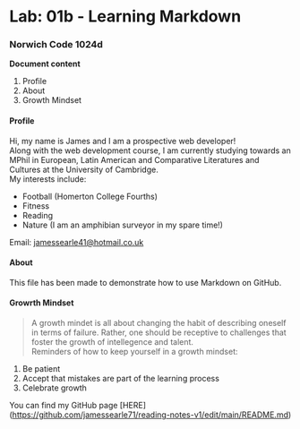 # Lab: 01b - Learning Markdown

### Norwich Code 1024d

**Document content**

1. Profile
2. About
3. Growth Mindset

#### Profile
Hi, my name is James and I am a prospective web developer!  
Along with the web development course, I am currently studying towards an MPhil in European, Latin American and Comparative Literatures and Cultures at the University of Cambridge.  
My interests include:

- Football (Homerton College Fourths)
- Fitness
- Reading
- Nature (I am an amphibian surveyor in my spare time!)  

Email: jamessearle41@hotmail.co.uk

#### About  
This file has been made to demonstrate how to use Markdown on GitHub. 

#### Growrth Mindset  
> A growth mindet is all about changing the habit of describing oneself in terms of failure. Rather, one should be receptive to challenges that foster the growth of intellegence and talent.  
Reminders of how to keep yourself in a growth mindset:  
1. Be patient
2. Accept that mistakes are part of the learning process 
3. Celebrate growth

You can find my GitHub page [HERE] (https://github.com/jamessearle71/reading-notes-v1/edit/main/README.md)
